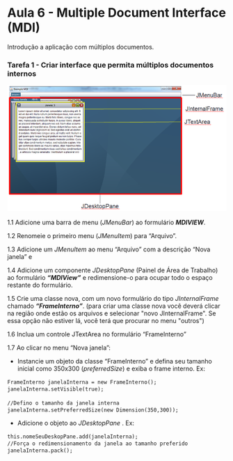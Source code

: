 # Aula 6 - Multiple Document Interface (MDI) 
Introdução a aplicação com múltiplos documentos.

### Tarefa 1 - Criar interface que permita múltiplos documentos internos

![MDI](prototipos/aula6_MDI_Prototipo.png)

1.1 Adicione uma barra de menu (_JMenuBar_) ao formulário ***MDIVIEW***.

1.2 Renomeie o primeiro menu (_JMenuItem_) para “Arquivo”.

1.3 Adicione um _JMenuItem_ ao menu “Arquivo” com a descrição “Nova janela” e 

1.4 Adicione um componente _JDesktopPane_ (Painel de Área de Trabalho)  ao formulário ***“MDIView”*** e redimensione-o para ocupar todo o espaço restante do formulário.

1.5 Crie uma classe nova, com um novo formulário do tipo _JInternalFrame_ chamado ***“FrameInterno”***. (para criar uma classe nova você deverá clicar na região onde estão os arquivos e selecionar "novo JInternalFrame". Se essa opção não estiver lá, você terá que procurar no menu "outros")

1.6 Inclua um controle JTextArea no formulário “FrameInterno”

1.7 Ao clicar no menu “Nova janela”: 
* Instancie um objeto da classe “FrameInterno” e defina seu tamanho inicial como 350x300 (_preferredSize_) e exiba o frame interno. Ex: <br />
```
FrameInterno janelaInterna = new FrameInterno();
janelaInterna.setVisible(true);

//Defino o tamanho da janela interna
janelaInterna.setPreferredSize(new Dimension(350,300));
```

* Adicione o objeto ao _JDesktopPane_ . Ex: <br />
```
this.nomeSeuDeskopPane.add(janelaInterna);
//Força o redimensionamento da janela ao tamanho preferido
janelaInterna.pack();
```







